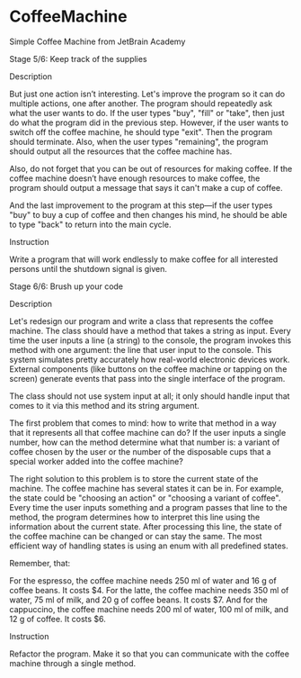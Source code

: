 # CoffeeMachine
Simple Coffee Machine from JetBrain Academy

Stage 5/6: Keep track of the supplies

Description

But just one action isn’t interesting. Let's improve the program so it can do multiple actions, one after another. 
The program should repeatedly ask what the user wants to do. If the user types "buy", "fill" or "take", then just do what the program did in the previous step. 
However, if the user wants to switch off the coffee machine, he should type "exit". 
Then the program should terminate. Also, when the user types "remaining", the program should output all the resources that the coffee machine has.

Also, do not forget that you can be out of resources for making coffee. If the coffee machine doesn’t have enough resources to make coffee, 
the program should output a message that says it can't make a cup of coffee.

And the last improvement to the program at this step—if the user types "buy" to buy a cup of coffee and then changes his mind, 
he should be able to type "back" to return into the main cycle.

Instruction

Write a program that will work endlessly to make coffee for all interested persons until the shutdown signal is given.

Stage 6/6: Brush up your code

Description

Let's redesign our program and write a class that represents the coffee machine. 
The class should have a method that takes a string as input. Every time the user inputs a line (a string) to the console, 
the program invokes this method with one argument: the line that user input to the console. 
This system simulates pretty accurately how real-world electronic devices work. 
External components (like buttons on the coffee machine or tapping on the screen) generate events that pass into the single interface of the program.

The class should not use system input at all; it only should handle input that comes to it via this method and its string argument.

The first problem that comes to mind: how to write that method in a way that it represents all that coffee machine can do? 
If the user inputs a single number, how can the method determine what that number is: a variant of coffee chosen by the user or the number of the disposable cups 
that a special worker added into the coffee machine?

The right solution to this problem is to store the current state of the machine. The coffee machine has several states it can be in. 
For example, the state could be "choosing an action" or "choosing a variant of coffee". 
Every time the user inputs something and a program passes that line to the method, the program determines how to interpret this line using the information
about the current state. After processing this line, the state of the coffee machine can be changed or can stay the same. 
The most efficient way of handling states is using an enum with all predefined states.

Remember, that:

For the espresso, the coffee machine needs 250 ml of water and 16 g of coffee beans. It costs $4.
For the latte, the coffee machine needs 350 ml of water, 75 ml of milk, and 20 g of coffee beans. It costs $7.
And for the cappuccino, the coffee machine needs 200 ml of water, 100 ml of milk, and 12 g of coffee. It costs $6.

Instruction

Refactor the program. Make it so that you can communicate with the coffee machine through a single method.

